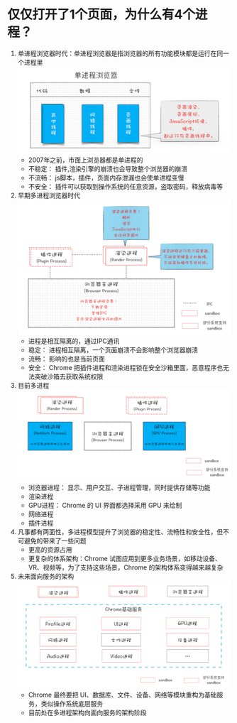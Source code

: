 # 仅仅打开了1个页面，为什么有4个进程？
1. 单进程浏览器时代：单进程浏览器是指浏览器的所有功能模块都是运行在同一个进程里
![Image text](https://github.com/zhangleinice/blog/blob/master/src/img/1.png)
   - 2007年之前，市面上浏览器都是单进程的
   - 不稳定： 插件,渲染引擎的崩溃也会导致整个浏览器的崩溃
   - 不流畅： js脚本，插件，页面内存泄漏也会使单进程变慢
   - 不安全： 插件可以获取到操作系统的任意资源，盗取密码，释放病毒等
2. 早期多进程浏览器时代
![Image text](https://github.com/zhangleinice/blog/blob/master/src/img/3.png)   
   - 进程是相互隔离的，通过IPC通讯
   - 稳定： 进程相互隔离，一个页面崩溃不会影响整个浏览器崩溃
   - 流畅： 影响的也是当前页面
   - 安全： Chrome 把插件进程和渲染进程锁在安全沙箱里面，恶意程序也无法突破沙箱去获取系统权限
3. 目前多进程
![Image text](https://github.com/zhangleinice/blog/blob/master/src/img/2.png)
   - 浏览器进程： 显示、用户交互、子进程管理，同时提供存储等功能
   - 渲染进程
   - GPU进程： Chrome 的 UI 界面都选择采用 GPU 来绘制
   - 网络进程
   - 插件进程
4. 凡事都有两面性，多进程模型提升了浏览器的稳定性、流畅性和安全性，但不可避免的带来了一些问题
   - 更高的资源占用
   - 更复杂的体系架构：Chrome 试图应用到更多业务场景，如移动设备、VR、视频等，为了支持这些场景，Chrome 的架构体系变得越来越复杂
5. 未来面向服务的架构
![Image text](https://github.com/zhangleinice/blog/blob/master/src/img/4.png)
   - Chrome 最终要把 UI、数据库、文件、设备、网络等模块重构为基础服务，类似操作系统底层服务
   - 目前处在多进程架构向面向服务的架构阶段
   